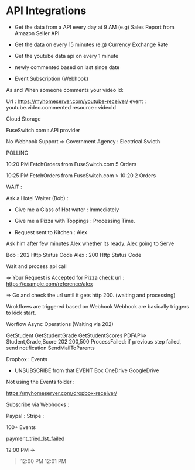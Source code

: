 # API Integrations

- Get the data from a API every 
day at 9 AM
(e.g) Sales Report from Amazon Seller API

- Get the data on every 15 minutes
(e.g) Currency Exchange Rate

- Get the youtube data api on every 1 minute
- newly commented based on last since date

- Event Subscription (Webhook)

As and When someone comments your video Id: 



Url : 
https://myhomeserver.com/youtube-receiver/
event : youtube.video.commented
resource : videoId

Cloud Storage


FuseSwitch.com : API provider

No Webhook Support
=> Government Agency : Electrical Swicth

POLLING 


10:20 PM
FetchOrders from FuseSwitch.com
5 Orders

10:25 PM
FetchOrders from FuseSwitch.com > 10:20
2 Orders

WAIT : 


Ask a Hotel Waiter (Bob) : 
- Give me a Glass of Hot water : Immediately

- Give me a Pizza with Toppings : Processing Time. 

- Request sent to Kitchen : Alex 

Ask him after few minutes Alex whether its ready. Alex going to Serve

Bob : 202 Http Status Code
Alex : 200 Http Status Code

Wait and process api call

=> Your Request is Accepted for Pizza
check url : https://example.com/reference/alex

=> Go and check the url until it gets http 200. (waiting and processing)


Wrokflows are triggered based on Webhook
Webhook are basically triggers to kick start.

Worflow
Async Operations (Waiting via 202)

GetStudent
GetStudentGrade
GetStudentScores
PDFAPI=> Student,Grade,Score
202 
200,500
ProcessFailed: if previous step failed, send notification
SendMailToParents









Dropbox : Events
- UNSUBSCRIBE from that EVENT
Box
OneDrive
GoogleDrive

Not using the Events folder :

https://myhomeserver.com/dropbox-receiver/



Subscribe via Webhooks :

Paypal : 
Stripe :

100+ Events

payment_tried_1st_failed







12:00 PM =>

> 12:00 PM
> 12:01 PM

